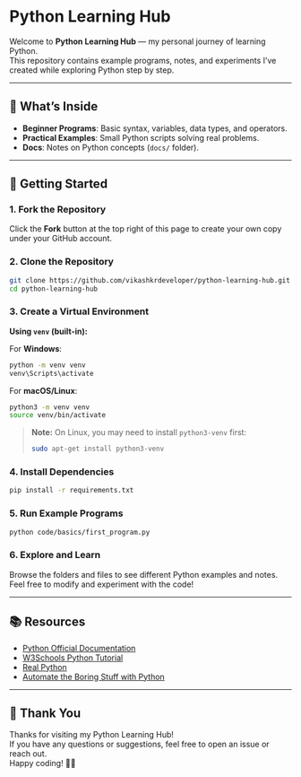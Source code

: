 # Python Learning Hub

Welcome to **Python Learning Hub** — my personal journey of learning Python.  
This repository contains example programs, notes, and experiments I’ve created while exploring Python step by step.

---

## 📌 What’s Inside

- **Beginner Programs**: Basic syntax, variables, data types, and operators.
- **Practical Examples**: Small Python scripts solving real problems.
- **Docs**: Notes on Python concepts (`docs/` folder).

---

## 🚀 Getting Started

### 1. Fork the Repository

Click the **Fork** button at the top right of this page to create your own copy under your GitHub account.

### 2. Clone the Repository

```bash
git clone https://github.com/vikashkrdeveloper/python-learning-hub.git
cd python-learning-hub
```

### 3. Create a Virtual Environment

**Using `venv` (built-in):**

For **Windows**:

```bash
python -m venv venv
venv\Scripts\activate
```

For **macOS/Linux**:

```bash
python3 -m venv venv
source venv/bin/activate
```

> **Note:** On Linux, you may need to install `python3-venv` first:
>
> ```bash
> sudo apt-get install python3-venv
> ```

### 4. Install Dependencies

```bash
pip install -r requirements.txt
```

### 5. Run Example Programs

```bash
python code/basics/first_program.py
```

### 6. Explore and Learn

Browse the folders and files to see different Python examples and notes.  
Feel free to modify and experiment with the code!

---

## 📚 Resources

- [Python Official Documentation](https://docs.python.org/3/)
- [W3Schools Python Tutorial](https://www.w3schools.com/python/)
- [Real Python](https://realpython.com/)
- [Automate the Boring Stuff with Python](https://automatetheboringstuff.com/)

---

## 🙏 Thank You

Thanks for visiting my Python Learning Hub!  
If you have any questions or suggestions, feel free to open an issue or reach out.  
Happy coding! 🚀🐍
